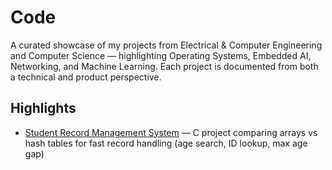 # Code
A curated showcase of my projects from Electrical &amp; Computer Engineering and Computer Science — highlighting Operating Systems, Embedded AI, Networking, and Machine Learning. Each project is documented from both a technical and product perspective.

## Highlights
- [Student Record Management System](./highlights/student-record-management) — C project comparing arrays vs hash tables for fast record handling (age search, ID lookup, max age gap)

